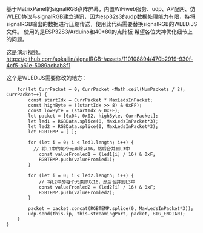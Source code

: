 基于MatrixPanel的signalRGB点阵屏幕，内置WiFiweb服务、udp、AP配网、仿WLED协议与signalRGB建立通讯，因为esp32s3的udp数据处理能力有限，特将signalRGB输出的数据进行压缩传送，使用此代码需要替换signalRGB的WLED.JS文件。
使用的是ESP32S3/Arduino和40*80的点阵板
希望各位大神优化细节上的问题。




这是演示视频。
https://github.com/aokailin/signalRGB-/assets/110108894/470b2919-930f-4cf5-a61e-5089acbab8f1



这个是WLED.JS需要修改的地方：



		for(let CurrPacket = 0; CurrPacket <Math.ceil(NumPackets / 2); CurrPacket++) {
			const startIdx = CurrPacket * MaxLedsInPacket;
			const highByte = ((startIdx >> 8) & 0xFF);
			const lowByte = (startIdx & 0xFF);
			let packet = [0x04, 0x02, highByte, CurrPacket];
			let led1 = RGBData.splice(0, MaxLedsInPacket*3);
			let led2 = RGBData.splice(0, MaxLedsInPacket*3);
			let RGBTEMP = [ ];
			
			for (let i = 0; i < led1.length; i++) {
  			  // 将L1中的每个元素除以16，然后合并到L3中
    			const valueFromled1 = (led1[i] / 16) & 0xF;
    			RGBTEMP.push(valueFromled1);
			}

			for (let i = 0; i < led2.length; i++) {
    			// 将L2中的每个元素除以16，然后合并到L3中
    			const valueFromled2 = (led2[i] / 16) & 0xF;
    			RGBTEMP.push(valueFromled2);
			}
	
			packet = packet.concat(RGBTEMP.splice(0, MaxLedsInPacket*3));
			udp.send(this.ip, this.streamingPort, packet, BIG_ENDIAN);
		}
	}
